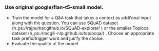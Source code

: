 ### Use original google/flan-t5-small model.
* Train the model for a Q&A task that takes a context as addi'onal input along with the
question. You can use SQuAD dataset (h_ps://rajpurkar.github.io/SQuAD-explorer/ ) or the smaller Topioca dataset (h_ps://mcgill-nlp.github.io/topiocqa/) . Choose an appropriate task prefix/trigger word and jus'fy the choice.
* Evaluate the quality of the model
